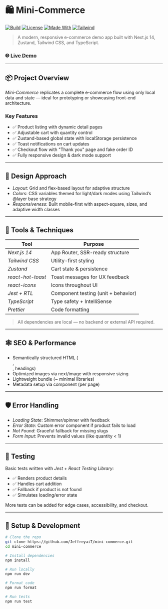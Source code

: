 # 🛍 Mini-Commerce

[![Build](https://img.shields.io/badge/build-passing-brightgreen)](https://github.com/Jeffreyai7/mini-commerce/actions)
[![License](https://img.shields.io/badge/license-MIT-blue.svg)](LICENSE)
[![Made With](https://img.shields.io/badge/Made%20with-Next.js-000?logo=next.js)](https://nextjs.org)
[![Tailwind](https://img.shields.io/badge/styled%20with-tailwindcss-38b2ac?logo=tailwindcss)](https://tailwindcss.com)

> A modern, responsive e-commerce demo app built with Next.js 14, Zustand, Tailwind CSS, and TypeScript.

### 🌐 [Live Demo](https://mini-commerce-seven-eta.vercel.app/)

---

## 📦 Project Overview

_Mini-Commerce_ replicates a complete e-commerce flow using only local data and state — ideal for prototyping or showcasing front-end architecture.

### Key Features

- ✅ Product listing with dynamic detail pages
- ✅ Adjustable cart with quantity control
- ✅ Zustand-based global state with localStorage persistence
- ✅ Toast notifications on cart updates
- ✅ Checkout flow with "Thank you" page and fake order ID
- ✅ Fully responsive design & dark mode support

---

## 🎨 Design Approach

- _Layout_: Grid and flex-based layout for adaptive structure
- _Colors_: CSS variables themed for light/dark modes using Tailwind’s @layer base strategy
- _Responsiveness_: Built mobile-first with aspect-square, sizes, and adaptive width classes

---

## 🧰 Tools & Techniques

| Tool              | Purpose                             |
| ----------------- | ----------------------------------- |
| _Next.js 14_      | App Router, SSR-ready structure     |
| _Tailwind CSS_    | Utility-first styling               |
| _Zustand_         | Cart state & persistence            |
| _react-hot-toast_ | Toast messages for UX feedback      |
| _react-icons_     | Icons throughout UI                 |
| _Jest + RTL_      | Component testing (unit + behavior) |
| _TypeScript_      | Type safety + IntelliSense          |
| _Prettier_        | Code formatting                     |

> All dependencies are local — no backend or external API required.

---

## 🕸 SEO & Performance

- Semantically structured HTML (<main>, <section>, headings)
- Optimized images via next/image with responsive sizing
- Lightweight bundle (~ minimal libraries)
- Metadata setup via <head> component (per page)

---

## 🛡 Error Handling

- _Loading State_: Shimmer/spinner with feedback
- _Error State_: Custom error component if product fails to load
- _Not Found_: Graceful fallback for missing slugs
- _Form Input_: Prevents invalid values (like quantity < 1)

---

## 🧪 Testing

Basic tests written with _Jest_ + _React Testing Library_:

- ✅ Renders product details
- ✅ Handles cart addition
- ✅ Fallback if product is not found
- ✅ Simulates loading/error state

More tests can be added for edge cases, accessibility, and checkout.

---

## 🚀 Setup & Development

```bash
# Clone the repo
git clone https://github.com/Jeffreyai7/mini-commerce.git
cd mini-commerce

# Install dependencies
npm install

# Run locally
npm run dev

# Format code
npm run format

# Run tests
npm run test
```
